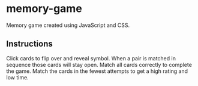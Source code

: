 # memory-game
Memory game created using JavaScript and CSS. 

## Instructions
Click cards to flip over and reveal symbol. When a pair is matched in sequence those cards will stay open. Match all cards correctly to complete the game. Match the cards in the fewest attempts to get a high rating and low time.
